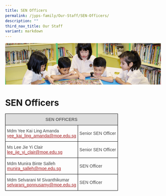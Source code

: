 ```yaml
---
title: SEN Officers
permalink: /jyps-family/Our-Staff/SEN-Officers/
description: ""
third_nav_title: Our Staff
variant: markdown
---
```

![](/images/banner.gif)

SEN Officers
============

<style type="text/css">
.tg  {border-collapse:collapse;border-spacing:0;}
.tg td{border-color:black;border-style:solid;border-width:1px;font-family:Arial, sans-serif;font-size:14px;
  overflow:hidden;padding:10px 5px;word-break:normal;}
.tg th{border-color:black;border-style:solid;border-width:1px;font-family:Arial, sans-serif;font-size:14px;
  font-weight:normal;overflow:hidden;padding:10px 5px;word-break:normal;}
.tg .tg-feqv{background-color:#DDD;color:#666;font-weight:bold;text-align:center;vertical-align:middle}
.tg .tg-0lj4{color:#454545;text-align:left;vertical-align:middle}
</style>
<table class="tg">
<thead>
  <tr>
    <th class="tg-feqv" colspan="2"><span style="color:#666;background-color:#DDD"> SEN OFFICERS</span></th>
  </tr>
</thead>
<tbody>
  <tr>
    <td class="tg-0lj4"> Mdm Yee Kai Ling Amanda<br> <a href="mailto:yee_kai_ling_amanda@moe.edu.sg"><span style="text-decoration:underline;color:#A52023">yee_kai_ling_amanda@moe.edu.sg</span></a> </td>
    <td class="tg-0lj4"> Senior SEN Officer </td>
  </tr>
		<tr>
    <td class="tg-0lj4"> Ms Lee Jie Yi Clair<br> <a href="mailto:lee_jie_yi_clair@moe.edu.sg"><span style="text-decoration:underline;color:#A52023">lee_jie_yi_clair@moe.edu.sg</span></a><br></td>
    <td class="tg-0lj4"> Senior SEN Officer</td>
  </tr>
  <tr>
    <td class="tg-0lj4"> Mdm Munira Binte Salleh<br> <a href="mailto:munira_salleh@moe.edu.sg"><span style="text-decoration:underline;color:#A52023">munira_salleh@moe.edu.sg</span></a><br></td>
    <td class="tg-0lj4"> SEN Officer</td>
  </tr>
	<tr>
    <td class="tg-0lj4"> Mdm Selvarani M Sivanthikumar<br> <a href="mailto:selvarani_ponnusamy@moe.edu.sg"><span style="text-decoration:underline;color:#A52023">selvarani_ponnusamy@moe.edu.sg</span></a><br></td>
    <td class="tg-0lj4"> SEN Officer</td>
  </tr>
</tbody>
</table>